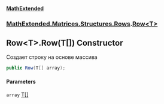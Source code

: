 #### [MathExtended](index.md 'index')
### [MathExtended.Matrices.Structures.Rows](MathExtended_Matrices_Structures_Rows.md 'MathExtended.Matrices.Structures.Rows').[Row&lt;T&gt;](MathExtended_Matrices_Structures_Rows_Row_T_.md 'MathExtended.Matrices.Structures.Rows.Row&lt;T&gt;')
## Row&lt;T&gt;.Row(T[]) Constructor
Создает строку на основе массива  
```csharp
public Row(T[] array);
```
#### Parameters
<a name='MathExtended_Matrices_Structures_Rows_Row_T__Row(T__)_array'></a>
`array` [T](MathExtended_Matrices_Structures_Rows_Row_T_.md#MathExtended_Matrices_Structures_Rows_Row_T__T 'MathExtended.Matrices.Structures.Rows.Row&lt;T&gt;.T')[[]](https://docs.microsoft.com/en-us/dotnet/api/System.Array 'System.Array')  
  
